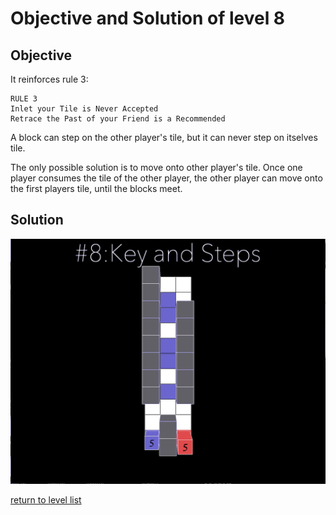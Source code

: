 # Objective and Solution of level 8

## Objective

It reinforces rule 3:
```
RULE 3
Inlet your Tile is Never Accepted
Retrace the Past of your Friend is a Recommended
```
A block can step on the other player's tile, but it can never step on itselves tile. 

The only possible solution is to move onto other player's tile. Once one player consumes the tile of the other player, the other player can move onto the first players tile, until the blocks meet. 


## Solution

![solution](Gif/008.gif)

[return to level list](/README.md#level-details/)
